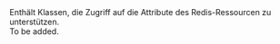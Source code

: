 <Namespace Name="Microsoft.Azure.Management.Redis.Models">
  <Docs>
    <summary>Enthält Klassen, die Zugriff auf die Attribute des Redis-Ressourcen zu unterstützen.</summary> 
    <remarks>To be added.</remarks>
  </Docs>
</Namespace>
